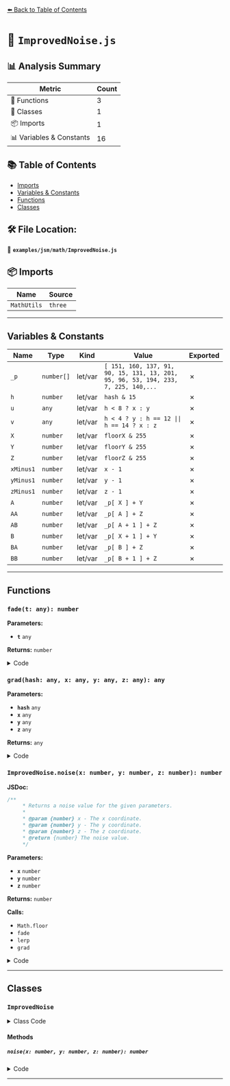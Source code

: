 [⬅️ Back to Table of Contents](../../../index.md)

# 📄 `ImprovedNoise.js`

## 📊 Analysis Summary

| Metric | Count |
|--------|-------|
| 🔧 Functions | 3 |
| 🧱 Classes | 1 |
| 📦 Imports | 1 |
| 📊 Variables & Constants | 16 |

## 📚 Table of Contents

- [Imports](#imports)
- [Variables & Constants](#variables-constants)
- [Functions](#functions)
- [Classes](#classes)

## 🛠️ File Location:
📂 **`examples/jsm/math/ImprovedNoise.js`**

## 📦 Imports

| Name | Source |
|------|--------|
| `MathUtils` | `three` |


---

## Variables & Constants

| Name | Type | Kind | Value | Exported |
|------|------|------|-------|----------|
| `_p` | `number[]` | let/var | `[ 151, 160, 137, 91, 90, 15, 131, 13, 201, 95, 96, 53, 194, 233, 7, 225, 140,...` | ✗ |
| `h` | `number` | let/var | `hash & 15` | ✗ |
| `u` | `any` | let/var | `h < 8 ? x : y` | ✗ |
| `v` | `any` | let/var | `h < 4 ? y : h == 12 \|\| h == 14 ? x : z` | ✗ |
| `X` | `number` | let/var | `floorX & 255` | ✗ |
| `Y` | `number` | let/var | `floorY & 255` | ✗ |
| `Z` | `number` | let/var | `floorZ & 255` | ✗ |
| `xMinus1` | `number` | let/var | `x - 1` | ✗ |
| `yMinus1` | `number` | let/var | `y - 1` | ✗ |
| `zMinus1` | `number` | let/var | `z - 1` | ✗ |
| `A` | `number` | let/var | `_p[ X ] + Y` | ✗ |
| `AA` | `number` | let/var | `_p[ A ] + Z` | ✗ |
| `AB` | `number` | let/var | `_p[ A + 1 ] + Z` | ✗ |
| `B` | `number` | let/var | `_p[ X + 1 ] + Y` | ✗ |
| `BA` | `number` | let/var | `_p[ B ] + Z` | ✗ |
| `BB` | `number` | let/var | `_p[ B + 1 ] + Z` | ✗ |


---

## Functions

### `fade(t: any): number`

**Parameters:**

- **`t`** `any`

**Returns:** `number`

<details><summary>Code</summary>

```typescript
function fade( t ) {

	return t * t * t * ( t * ( t * 6 - 15 ) + 10 );

}
```
</details>

### `grad(hash: any, x: any, y: any, z: any): any`

**Parameters:**

- **`hash`** `any`
- **`x`** `any`
- **`y`** `any`
- **`z`** `any`

**Returns:** `any`

<details><summary>Code</summary>

```typescript
function grad( hash, x, y, z ) {

	const h = hash & 15;
	const u = h < 8 ? x : y, v = h < 4 ? y : h == 12 || h == 14 ? x : z;
	return ( ( h & 1 ) == 0 ? u : - u ) + ( ( h & 2 ) == 0 ? v : - v );

}
```
</details>

### `ImprovedNoise.noise(x: number, y: number, z: number): number`

**JSDoc:**
```typescript
/**
	 * Returns a noise value for the given parameters.
	 *
	 * @param {number} x - The x coordinate.
	 * @param {number} y - The y coordinate.
	 * @param {number} z - The z coordinate.
	 * @return {number} The noise value.
	 */
```

**Parameters:**

- **`x`** `number`
- **`y`** `number`
- **`z`** `number`

**Returns:** `number`

**Calls:**

- `Math.floor`
- `fade`
- `lerp`
- `grad`

<details><summary>Code</summary>

```typescript
noise( x, y, z ) {

		const floorX = Math.floor( x ), floorY = Math.floor( y ), floorZ = Math.floor( z );

		const X = floorX & 255, Y = floorY & 255, Z = floorZ & 255;

		x -= floorX;
		y -= floorY;
		z -= floorZ;

		const xMinus1 = x - 1, yMinus1 = y - 1, zMinus1 = z - 1;

		const u = fade( x ), v = fade( y ), w = fade( z );

		const A = _p[ X ] + Y, AA = _p[ A ] + Z, AB = _p[ A + 1 ] + Z, B = _p[ X + 1 ] + Y, BA = _p[ B ] + Z, BB = _p[ B + 1 ] + Z;

		return lerp(
			lerp(
				lerp( grad( _p[ AA ], x, y, z ), grad( _p[ BA ], xMinus1, y, z ), u ),
				lerp( grad( _p[ AB ], x, yMinus1, z ), grad( _p[ BB ], xMinus1, yMinus1, z ), u ),
				v
			),
			lerp(
				lerp( grad( _p[ AA + 1 ], x, y, zMinus1 ), grad( _p[ BA + 1 ], xMinus1, y, zMinus1 ), u ),
				lerp( grad( _p[ AB + 1 ], x, yMinus1, zMinus1 ), grad( _p[ BB + 1 ], xMinus1, yMinus1, zMinus1 ), u ),
				v
			),
			w
		);

	}
```
</details>


---

## Classes

### `ImprovedNoise`

<details><summary>Class Code</summary>

```ts
class ImprovedNoise {

	/**
	 * Returns a noise value for the given parameters.
	 *
	 * @param {number} x - The x coordinate.
	 * @param {number} y - The y coordinate.
	 * @param {number} z - The z coordinate.
	 * @return {number} The noise value.
	 */
	noise( x, y, z ) {

		const floorX = Math.floor( x ), floorY = Math.floor( y ), floorZ = Math.floor( z );

		const X = floorX & 255, Y = floorY & 255, Z = floorZ & 255;

		x -= floorX;
		y -= floorY;
		z -= floorZ;

		const xMinus1 = x - 1, yMinus1 = y - 1, zMinus1 = z - 1;

		const u = fade( x ), v = fade( y ), w = fade( z );

		const A = _p[ X ] + Y, AA = _p[ A ] + Z, AB = _p[ A + 1 ] + Z, B = _p[ X + 1 ] + Y, BA = _p[ B ] + Z, BB = _p[ B + 1 ] + Z;

		return lerp(
			lerp(
				lerp( grad( _p[ AA ], x, y, z ), grad( _p[ BA ], xMinus1, y, z ), u ),
				lerp( grad( _p[ AB ], x, yMinus1, z ), grad( _p[ BB ], xMinus1, yMinus1, z ), u ),
				v
			),
			lerp(
				lerp( grad( _p[ AA + 1 ], x, y, zMinus1 ), grad( _p[ BA + 1 ], xMinus1, y, zMinus1 ), u ),
				lerp( grad( _p[ AB + 1 ], x, yMinus1, zMinus1 ), grad( _p[ BB + 1 ], xMinus1, yMinus1, zMinus1 ), u ),
				v
			),
			w
		);

	}

}
```
</details>

#### Methods

##### `noise(x: number, y: number, z: number): number`

<details><summary>Code</summary>

```ts
noise( x, y, z ) {

		const floorX = Math.floor( x ), floorY = Math.floor( y ), floorZ = Math.floor( z );

		const X = floorX & 255, Y = floorY & 255, Z = floorZ & 255;

		x -= floorX;
		y -= floorY;
		z -= floorZ;

		const xMinus1 = x - 1, yMinus1 = y - 1, zMinus1 = z - 1;

		const u = fade( x ), v = fade( y ), w = fade( z );

		const A = _p[ X ] + Y, AA = _p[ A ] + Z, AB = _p[ A + 1 ] + Z, B = _p[ X + 1 ] + Y, BA = _p[ B ] + Z, BB = _p[ B + 1 ] + Z;

		return lerp(
			lerp(
				lerp( grad( _p[ AA ], x, y, z ), grad( _p[ BA ], xMinus1, y, z ), u ),
				lerp( grad( _p[ AB ], x, yMinus1, z ), grad( _p[ BB ], xMinus1, yMinus1, z ), u ),
				v
			),
			lerp(
				lerp( grad( _p[ AA + 1 ], x, y, zMinus1 ), grad( _p[ BA + 1 ], xMinus1, y, zMinus1 ), u ),
				lerp( grad( _p[ AB + 1 ], x, yMinus1, zMinus1 ), grad( _p[ BB + 1 ], xMinus1, yMinus1, zMinus1 ), u ),
				v
			),
			w
		);

	}
```
</details>


---